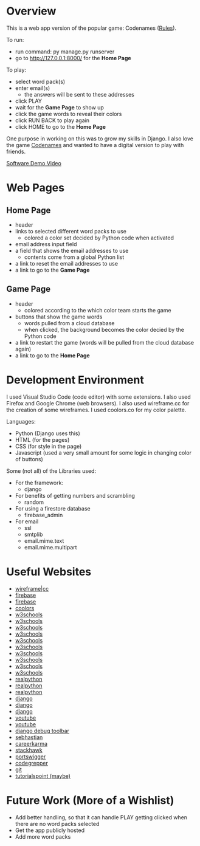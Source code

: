 # Overview

This is a web app version of the popular game: Codenames ([Rules](https://czechgames.com/files/rules/codenames-rules-en.pdf)).

To run:
* run command: py manage.py runserver
* go to http://127.0.0.1:8000/ for the **Home Page**

To play:
* select word pack(s)
* enter email(s)
    * the answers will be sent to these addresses
* click PLAY
* wait for the **Game Page** to show up
* click the game words to reveal their colors
* click RUN BACK to play again
* click HOME to go to the **Home Page**


One purpose in working on this was to grow my skills in Django. I also love the game [Codenames](https://czechgames.com/files/rules/codenames-rules-en.pdf) and wanted to have a digital version to play with friends.

[Software Demo Video](https://youtu.be/6RsB65yzDz8)

# Web Pages

## Home Page
* header
* links to selected different word packs to use
    * colored a color set decided by Python code when activated
* email address input field
* a field that shows the email addresses to use
    * contents come from a global Python list
* a link to reset the email addresses to use
* a link to go to the **Game Page**

## Game Page
* header
    * colored according to the which color team starts the game
* buttons that show the game words
    * words pulled from a cloud database
    * when clicked, the background becomes the color decied by the Python code
* a link to restart the game (words will be pulled from the cloud database again)
* a link to go to the **Home Page**

# Development Environment

I used Visual Studio Code (code editor) with some extensions. I also used Firefox and Google Chrome (web browsers). I also used wireframe.cc for the creation of some wireframes. I used coolors.co for my color palette.

Languages:
* Python (Django uses this)
* HTML (for the pages)
* CSS (for style in the page)
* Javascript (used a very small amount for some logic in changing color of buttons)

Some (not all) of the Libraries used: 
* For the framework:
    * django
* For benefits of getting numbers and scrambling
    * random
* For using a firestore database
    * firebase_admin
* For email
    * ssl
    * smtplib
    * email.mime.text
    * email.mime.multipart


# Useful Websites

* [wireframe|cc](https://wireframe.cc/)
* [firebase](https://console.firebase.google.com/)
* [firebase](https://firebase.google.com/)
* [coolors](https://coolors.co)
* [w3schools](https://www.w3schools.com/html/tryit.asp?filename=tryhtml_table3)
* [w3schools](https://www.w3schools.com/html/html_tables.asp)
* [w3schools](https://www.w3schools.com/html/)
* [w3schools](https://www.w3schools.com/css/)
* [w3schools](https://www.w3schools.com/jsref/event_onclick.asp)
* [w3schools](https://www.w3schools.com/jsref/prop_style_backgroundcolor.asp)
* [w3schools](https://www.w3schools.com/tags/tag_button.asp)
* [w3schools](https://www.w3schools.com/js/js_if_else.asp)
* [w3schools](https://www.w3schools.com/django/)
* [w3schools](https://www.w3schools.com/django/django_add_record.php)
* [realpython](https://realpython.com/courses/django-portfolio-project/)
* [realpython](https://realpython.com/get-started-with-django-1/)
* [realpython](https://realpython.com/python-send-email/)
* [django](https://docs.djangoproject.com/en/4.0/)
* [django](https://docs.djangoproject.com/en/4.0/ref/request-response/#django.http.HttpRequest.POST)
* [django](https://docs.djangoproject.com/en/4.0/ref/csrf/)
* [youtube](https://www.youtube.com/watch?v=rHux0gMZ3Eg)
* [youtube](https://www.youtube.com/watch?v=QLL4KzFMfVw)
* [django debug toolbar](https://django-debug-toolbar.readthedocs.io/en/latest/)
* [sebhastian](https://sebhastian.com/css-not-linking-html/)
* [careerkarma](https://careerkarma.com/blog/python-builtin-function-or-method-is-not-subscriptable/)
* [stackhawk](https://www.stackhawk.com/blog/django-csrf-protection-guide/)
* [portswigger](https://portswigger.net/web-security/csrf)
* [codegrepper](https://www.codegrepper.com/code-examples/python/django+import+file+from+another+directory)
* [git](https://git-scm.com/docs/gitignore)
* [tutorialspoint (maybe)](https://www.tutorialspoint.com/django/index.htm)

# Future Work (More of a Wishlist)

* Add better handling, so that it can handle PLAY getting clicked when there are no word packs selected
* Get the app publicly hosted
* Add more word packs